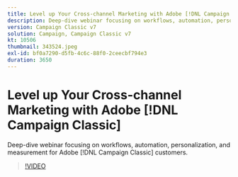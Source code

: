 ```yaml
---
title: Level up Your Cross-channel Marketing with Adobe [!DNL Campaign Classic]
description: Deep-dive webinar focusing on workflows, automation, personalization, and measurement for Adobe [!DNL Campaign Classic] customers.
version: Campaign Classic v7
solution: Campaign, Campaign Classic v7
kt: 10506
thumbnail: 343524.jpeg
exl-id: bf0a7290-d5fb-4c6c-88f0-2ceecbf794e3
duration: 3650
---
```

# Level up Your Cross-channel Marketing with Adobe [!DNL Campaign Classic]

Deep-dive webinar focusing on workflows, automation, personalization, and measurement for Adobe [!DNL Campaign Classic] customers.

>[!VIDEO](https://video.tv.adobe.com/v/343524/?quality=12&learn=on)

